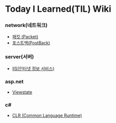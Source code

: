 # Today I Learned(TIL) Wiki

### network(네트워크)
- [패킷 (Packet)](https://github.com/gami03/TIL/blob/main/network/%ED%8C%A8%ED%82%B7%20(Packet).md)
- [포스트백(PostBack)](https://github.com/gami03/TIL/blob/main/asp.net/%ED%8F%AC%EC%8A%A4%ED%8A%B8%EB%B0%B1(PostBack).md)

### server(서버)
- [IIS(인터넷 정보 서비스)](https://github.com/gami03/TIL/blob/main/server/IIS(%EC%9D%B8%ED%84%B0%EB%84%B7%20%EC%A0%95%EB%B3%B4%20%EC%84%9C%EB%B9%84%EC%8A%A4).md)

### asp.net
- [Viewstate](https://github.com/gami03/TIL/blob/main/asp.net/Viewstate.md)

### c#
- [CLR (Common Language Runtime)](https://github.com/gami03/TIL/blob/main/c%23/CLR%20(Common%20Language%20Runtime).md)
